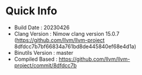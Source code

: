 # Quick Info
* Build Date : 20230426
* Clang Version : Nimow clang version 15.0.7 (https://github.com/llvm/llvm-project 8dfdcc7b7bf66834a761bd8de445840ef68e4d1a)
* Binutils Version : master
* Compiled Based : https://github.com/llvm/llvm-project/commit/8dfdcc7b

